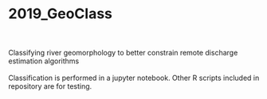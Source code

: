 # 2019_GeoClass
<br><br>
Classifying river geomorphology to better constrain remote discharge estimation algorithms
<br><br>
Classification is performed in a jupyter notebook.  Other R scripts included in repository are for testing.
